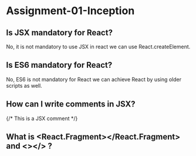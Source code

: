 
# Assignment-01-Inception

## Is JSX mandatory for React?

No, it is not mandatory to use JSX in react we can use React.createElement.

## Is ES6 mandatory for React?

No, ES6 is not mandatory for React we can achieve React by using older scripts as well. 

## How can I write comments in JSX?

{/* This is a JSX comment */}

## What is <React.Fragment></React.Fragment> and <></> ?


